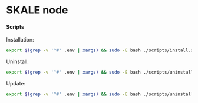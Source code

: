 # SKALE node


#### Scripts

Installation:

```bash
export $(grep -v '^#' .env | xargs) && sudo -E bash ./scripts/install.sh
```

Uninstall:

```bash
export $(grep -v '^#' .env | xargs) && sudo -E bash ./scripts/uninstall.sh
```

Update:

```bash
export $(grep -v '^#' .env | xargs) && sudo -E bash ./scripts/uninstall.sh
```